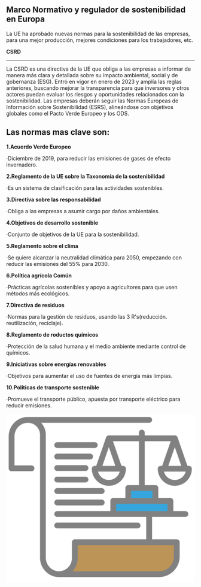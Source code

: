 ## Marco Normativo y regulador de sostenibilidad en Europa

La UE ha aprobado nuevas normas para la sostenibilidad de las empresas, para una mejor producción, mejores condiciones para los trabajadores, etc.

**CSRD**

----------

La CSRD es una directiva de la UE que obliga a las empresas a informar de manera más clara y detallada sobre su impacto ambiental, social y de gobernanza (ESG). Entró en vigor en enero de 2023 y amplía las reglas anteriores, buscando mejorar la transparencia para que inversores y otros actores puedan evaluar los riesgos y oportunidades relacionados con la sostenibilidad. Las empresas deberán seguir las Normas Europeas de Información sobre Sostenibilidad (ESRS), alineándose con objetivos globales como el Pacto Verde Europeo y los ODS.

## **Las normas mas clave son:**

**1.Acuerdo Verde Europeo**
  
  ·Diciembre de 2019, para reducir las emisiones de gases de efecto invernadero.

**2.Reglamento de la UE sobre la Taxonomía de la sostenibilidad**
 
  ·Es un sistema de clasificación para las actividades sostenibles.

**3.Directiva sobre las responsabilidad**

·Obliga a las empresas a asumir cargo por daños ambientales.

**4.Objetivos de desarrollo sostenible**

·Conjunto de objetivos de la UE para la sostenibilidad.

**5.Reglamento sobre el clima**

·Se quiere alcanzar la neutralidad climática para 2050, empezando con reducir las emisiones del 55% para 2030.

**6.Política agrícola Común**

  ·Prácticas agrícolas sostenibles y apoyo a agricultores para que usen métodos más ecológicos.

**7.Directiva de residuos**

  ·Normas para la gestión de residuos, usando las 3 R's(reducción. reutilización, reciclaje).

**8.Reglamento de roductos químicos**

  ·Protección de la salud humana y el medio ambiente mediante control de químicos.

**9.Iniciativas sobre energías renovables**

  ·Objetivos para aumentar el uso de fuentes de energía más limpias.

**10.Políticas de transporte sostenible**

  ·Promueve el transporte público, apuesta por transporte eléctrico para reducir emisiones.

  ![marconormativo](/img/Marco.png)
